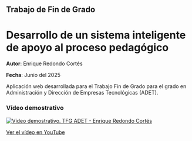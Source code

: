 ## Trabajo de Fin de Grado
# Desarrollo de un sistema inteligente de apoyo al proceso pedagógico

**Autor**: Enrique Redondo Cortés

**Fecha**: Junio del 2025

Aplicación web desarrollada para el Trabajo Fin de Grado para el grado en Administración y Dirección de Empresas Tecnológicas (ADET).

### Vídeo demostrativo

[![Vídeo demostrativo. TFG ADET - Enrique Redondo Cortés](https://img.youtube.com/vi/dxgHth86NZY/hqdefault.jpg)](https://youtu.be/dxgHth86NZY "Vídeo demostrativo. TFG ADET - Enrique Redondo Cortés")

[Ver el vídeo en YouTube](https://youtu.be/dxgHth86NZY)
